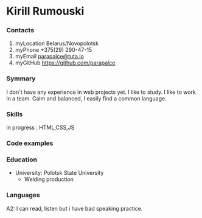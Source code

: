 # Kirill Rumouski
### Contacts
1. myLocation Belarus/Novopolotsk
2. myPhone +375(29) 290-47-15
3. myEmail parapalce@tuta.io
4. myGitHub https://github.com/parapalce
### Symmary
I don't have any experience in web projects yet. I like to study. I like to work in a team. Calm and balanced, I easily find a common language.
### Skills
in progress : HTML,CSS,JS
### Code examples
### Education
* University: Polotsk State University 
    + Welding production 
### Languages
A2: I can read, listen but i have bad speaking practice.